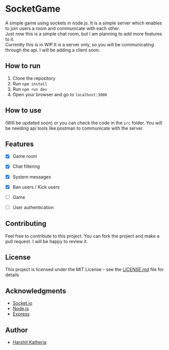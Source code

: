 # SocketGame

A simple game using sockets in node.js. It is a simple server which enables to join users a room and communicate with each other.
<br>
Just now this is a simple chat room, but I am planning to add more features to it.
<br> Currently this is in WIP.It is a server only, so you will be communicating through the api. I will be adding a client soon.

## How to run

1. Clone the repository
2. Run `npm install`
3. Run `npm run dev`
4. Open your browser and go to `localhost:3000`

## How to use
(Will be updated soon) or you can check the code in the `src` folder.
You will be needing api tools like postman to communicate with the server.

## Features
- [x] Game room
- [x] Chat filtering
- [x] System messages
- [x] Ban users / Kick users
- [ ] Game
- [ ] User authentication


## Contributing
Feel free to contribute to this project. You can fork the project and make a pull request. I will be happy to review it.

## License
This project is licensed under the MIT License - see the [LICENSE.md](LICENSE.md) file for details

## Acknowledgments
- [Socket.io](https://socket.io/)
- [Node.js](https://nodejs.org/)
- [Express](https://expressjs.com/)

## Author
- [Harshit Katheria](https://github.com/UxHarshit)
